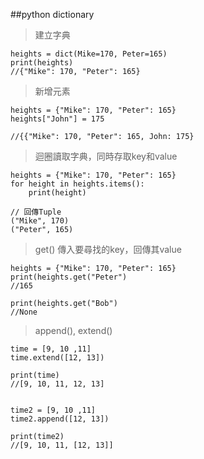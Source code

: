 ##python dictionary
>建立字典
```
heights = dict(Mike=170, Peter=165)
print(heights)
//{"Mike": 170, "Peter": 165}
```


> 新增元素
```
heights = {"Mike": 170, "Peter": 165}
heights["John"] = 175

//{{"Mike": 170, "Peter": 165, John: 175}
```

> 迴圈讀取字典，同時存取key和value
```
heights = {"Mike": 170, "Peter": 165}
for height in heights.items():
    print(height)

// 回傳Tuple
("Mike", 170)
("Peter", 165)

```
> get() 傳入要尋找的key，回傳其value
```
heights = {"Mike": 170, "Peter": 165}
print(heights.get("Peter")
//165

print(heights.get("Bob")
//None
```

> append(), extend()
```
time = [9, 10 ,11]
time.extend([12, 13])

print(time)
//[9, 10, 11, 12, 13]


time2 = [9, 10 ,11]
time2.append([12, 13])

print(time2)
//[9, 10, 11, [12, 13]]
```
